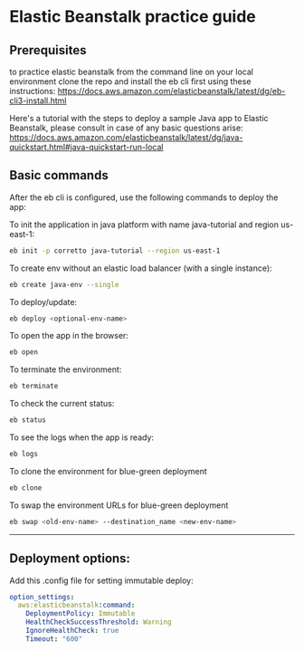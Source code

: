 # Elastic Beanstalk practice guide

## Prerequisites

to practice elastic beanstalk from the command line on your local environment clone the repo and install the eb cli first using these instructions:
https://docs.aws.amazon.com/elasticbeanstalk/latest/dg/eb-cli3-install.html

Here's a tutorial with the steps to deploy a sample Java app to Elastic Beanstalk, please consult in case of any basic questions arise:
https://docs.aws.amazon.com/elasticbeanstalk/latest/dg/java-quickstart.html#java-quickstart-run-local

## Basic commands

After the eb cli is configured, use the following commands to deploy the app:

To init the application in java platform with name java-tutorial and region us-east-1:
```bash
eb init -p corretto java-tutorial --region us-east-1
```

To create env without an elastic load balancer (with a single instance):
```bash
eb create java-env --single     
```


To deploy/update:
```bash
eb deploy <optional-env-name>
```

To open the app in the browser:
```bash
eb open
```

To terminate the environment:
```bash
eb terminate
```

To check the current status:
```bash
eb status
```

To see the logs when the app is ready:
```bash
eb logs
```

To clone the environment for blue-green deployment
```bash
eb clone
```

To swap the environment URLs for blue-green deployment
```bash
eb swap <old-env-name> --destination_name <new-env-name>
```

***
## Deployment options:

Add this .config file for setting immutable deploy:
```yaml
option_settings:
  aws:elasticbeanstalk:command:
    DeploymentPolicy: Immutable
    HealthCheckSuccessThreshold: Warning
    IgnoreHealthCheck: true
    Timeout: "600"
```

